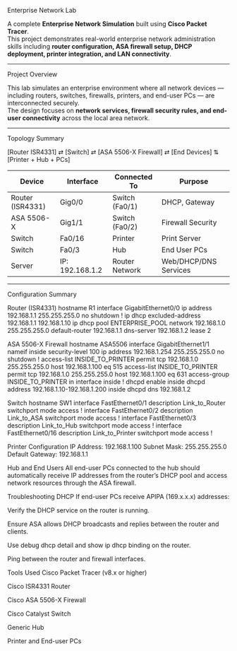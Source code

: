 Enterprise Network Lab

A complete **Enterprise Network Simulation** built using **Cisco Packet Tracer**.  
This project demonstrates real-world enterprise network administration skills including **router configuration, ASA firewall setup, DHCP deployment, printer integration, and LAN connectivity**.

---

 Project Overview

This lab simulates an enterprise environment where all network devices — including routers, switches, firewalls, printers, and end-user PCs — are interconnected securely.  
The design focuses on **network services, firewall security rules, and end-user connectivity** across the local area network.

---

 Topology Summary

[Router ISR4331] ⇄ [Switch] ⇄ [ASA 5506-X Firewall] ⇄ [End Devices]
⇅
[Printer + Hub + PCs]



| Device | Interface | Connected To | Purpose |
|--------|------------|---------------|----------|
| Router (ISR4331) | Gig0/0 | Switch (Fa0/1) | DHCP, Gateway |
| ASA 5506-X | Gig1/1 | Switch (Fa0/2) | Firewall Security |
| Switch | Fa0/16 | Printer | Print Server |
| Switch | Fa0/3 | Hub | End User PCs |
| Server | IP: 192.168.1.2 | Router Network | Web/DHCP/DNS Services |

---

 Configuration Summary

 Router (ISR4331)
hostname R1
interface GigabitEthernet0/0
 ip address 192.168.1.1 255.255.255.0
 no shutdown
!
ip dhcp excluded-address 192.168.1.1 192.168.1.10
ip dhcp pool ENTERPRISE_POOL
 network 192.168.1.0 255.255.255.0
 default-router 192.168.1.1
 dns-server 192.168.1.2
 lease 2


 ASA 5506-X Firewall
 hostname ASA5506
interface GigabitEthernet1/1
 nameif inside
 security-level 100
 ip address 192.168.1.254 255.255.255.0
 no shutdown
!
access-list INSIDE_TO_PRINTER permit tcp 192.168.1.0 255.255.255.0 host 192.168.1.100 eq 515
access-list INSIDE_TO_PRINTER permit tcp 192.168.1.0 255.255.255.0 host 192.168.1.100 eq 631
access-group INSIDE_TO_PRINTER in interface inside
!
dhcpd enable inside
dhcpd address 192.168.1.10-192.168.1.200 inside
dhcpd dns 192.168.1.2


Switch
hostname SW1
interface FastEthernet0/1
 description Link_to_Router
 switchport mode access
!
interface FastEthernet0/2
 description Link_to_ASA
 switchport mode access
!
interface FastEthernet0/3
 description Link_to_Hub
 switchport mode access
!
interface FastEthernet0/16
 description Link_to_Printer
 switchport mode access
!

Printer Configuration
IP Address: 192.168.1.100
Subnet Mask: 255.255.255.0
Default Gateway: 192.168.1.1

Hub and End Users
All end-user PCs connected to the hub should automatically receive IP addresses from the router’s DHCP pool and access network resources through the ASA firewall.


Troubleshooting DHCP
If end-user PCs receive APIPA (169.x.x.x) addresses:

Verify the DHCP service on the router is running.

Ensure ASA allows DHCP broadcasts and replies between the router and clients.

Use debug dhcp detail and show ip dhcp binding on the router.

Ping between the router and firewall interfaces.


Tools Used
Cisco Packet Tracer (v8.x or higher)

Cisco ISR4331 Router

Cisco ASA 5506-X Firewall

Cisco Catalyst Switch

Generic Hub

Printer and End-user PCs










